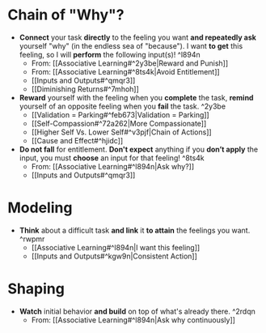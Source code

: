 # Chain of "Why"?
- **Connect** your task **directly** to the feeling you want **and repeatedly ask** yourself "why" (in the endless sea of "because"). I want **to get** this feeling, so I will **perform** the following input(s)! ^l894n
	- From: [[Associative Learning#^2y3be|Reward and Punish]]
	- From: [[Associative Learning#^8ts4k|Avoid Entitlement]]
	- [[Inputs and Outputs#^qmqr3]]
	- [[Diminishing Returns#^7mhoh]]
- **Reward** yourself with the feeling when you **complete** the task, **remind** yourself of an opposite feeling when you **fail** the task. ^2y3be
	- [[Validation = Parking#^feb673|Validation = Parking]]
	- [[Self-Compassion#^72a262|More Compassionate]]
	- [[Higher Self Vs. Lower Self#^v3pjf|Chain of Actions]]
	- [[Cause and Effect#^hjidc]]
- **Do not fall** for entitlement. **Don't expect** anything if you **don’t apply** the input, you must **choose** an input for that feeling! ^8ts4k
	- From: [[Associative Learning#^l894n|Ask why?]]
	- [[Inputs and Outputs#^qmqr3]]
# Modeling
- **Think** about a difficult task **and link** it **to attain** the feelings you want. ^rwpmr
	- [[Associative Learning#^l894n|I want this feeling]]
	- [[Inputs and Outputs#^kgw9n|Consistent Action]]

# Shaping
- **Watch** initial behavior **and build** on top of what's already there. ^2rdqn
	- From: [[Associative Learning#^l894n|Ask why continuously]]